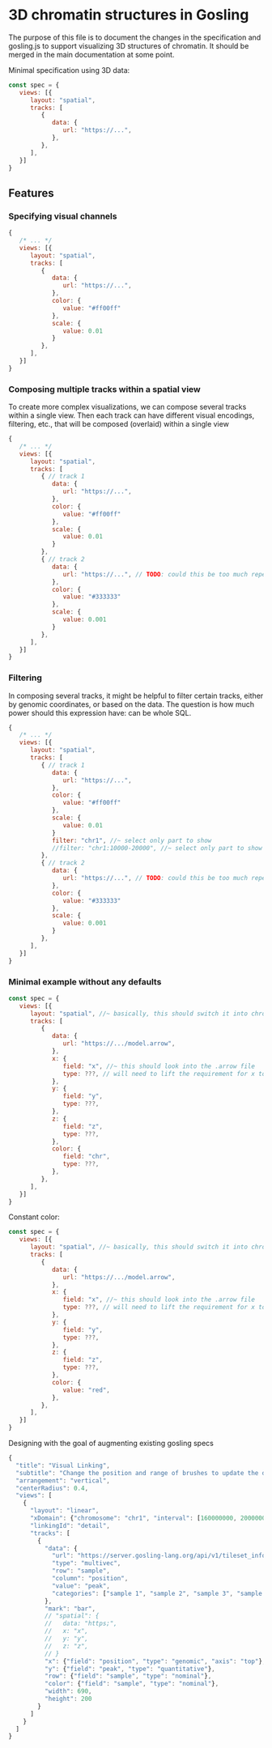 # 3D chromatin structures in Gosling

The purpose of this file is to document the changes in the specification and
gosling.js to support visualizing 3D structures of chromatin. It should be
merged in the main documentation at some point.

Minimal specification using 3D data:

```javascript
const spec = {
   views: [{
      layout: "spatial",
      tracks: [
         {
            data: {
               url: "https://...",
            },
         },
      ],
   }]
}
```

## Features

### Specifying visual channels
```javascript
{
   /* ... */
   views: [{
      layout: "spatial",
      tracks: [
         {
            data: {
               url: "https://...",
            },
            color: {
               value: "#ff00ff"
            },
            scale: {
               value: 0.01
            }
         },
      ],
   }]
}
```

### Composing multiple tracks within a spatial view

To create more complex visualizations, we can compose several tracks within a
single view. Then each track can have different visual encodings, filtering,
etc., that will be composed (overlaid) within a single view

```javascript
{
   /* ... */
   views: [{
      layout: "spatial",
      tracks: [
         { // track 1
            data: {
               url: "https://...",
            },
            color: {
               value: "#ff00ff"
            },
            scale: {
               value: 0.01
            }
         },
         { // track 2
            data: {
               url: "https://...", // TODO: could this be too much repetition (if it's the same dataset)?
            },
            color: {
               value: "#333333"
            },
            scale: {
               value: 0.001
            }
         },
      ],
   }]
}
```

### Filtering

In composing several tracks, it might be helpful to filter certain tracks,
either by genomic coordinates, or based on the data. The question is how much
power should this expression have: can be whole SQL.

```javascript
{
   /* ... */
   views: [{
      layout: "spatial",
      tracks: [
         { // track 1
            data: {
               url: "https://...",
            },
            color: {
               value: "#ff00ff"
            },
            scale: {
               value: 0.01
            }
            filter: "chr1", //~ select only part to show
            //filter: "chr1:10000-20000", //~ select only part to show
         },
         { // track 2
            data: {
               url: "https://...", // TODO: could this be too much repetition (if it's the same dataset)?
            },
            color: {
               value: "#333333"
            },
            scale: {
               value: 0.001
            }
         },
      ],
   }]
}
```

### Minimal example without any defaults

```javascript
const spec = {
   views: [{
      layout: "spatial", //~ basically, this should switch it into chromospace rendering
      tracks: [
         {
            data: {
               url: "https://.../model.arrow",
            },
            x: {
               field: "x", //~ this should look into the .arrow file
               type: ???, // will need to lift the requirement for x to only be 'genomic'
            },
            y: {
               field: "y",
               type: ???,
            },
            z: {
               field: "z",
               type: ???,
            },
            color: {
               field: "chr",
               type: ???,
            },
         },
      ],
   }]
}
```
Constant color:

```javascript
const spec = {
   views: [{
      layout: "spatial", //~ basically, this should switch it into chromospace rendering
      tracks: [
         {
            data: {
               url: "https://.../model.arrow",
            },
            x: {
               field: "x", //~ this should look into the .arrow file
               type: ???, // will need to lift the requirement for x to only be 'genomic'
            },
            y: {
               field: "y",
               type: ???,
            },
            z: {
               field: "z",
               type: ???,
            },
            color: {
               value: "red",
            },
         },
      ],
   }]
}
```

Designing with the goal of augmenting existing gosling specs

```javascript
{
  "title": "Visual Linking",
  "subtitle": "Change the position and range of brushes to update the detail view on the bottom",
  "arrangement": "vertical",
  "centerRadius": 0.4,
  "views": [
    {
      "layout": "linear",
      "xDomain": {"chromosome": "chr1", "interval": [160000000, 200000000]},
      "linkingId": "detail",
      "tracks": [
        {
          "data": {
            "url": "https://server.gosling-lang.org/api/v1/tileset_info/?d=cistrome-multivec",
            "type": "multivec",
            "row": "sample",
            "column": "position",
            "value": "peak",
            "categories": ["sample 1", "sample 2", "sample 3", "sample 4"]
          },
          "mark": "bar",
          // "spatial": {
          //   data: "https;",
          //   x: "x",
          //   y: "y",
          //   z: "z",
          // }
          "x": {"field": "position", "type": "genomic", "axis": "top"},
          "y": {"field": "peak", "type": "quantitative"},
          "row": {"field": "sample", "type": "nominal"},
          "color": {"field": "sample", "type": "nominal"},
          "width": 690,
          "height": 200
        }
      ]
    }
  ]
}
```
